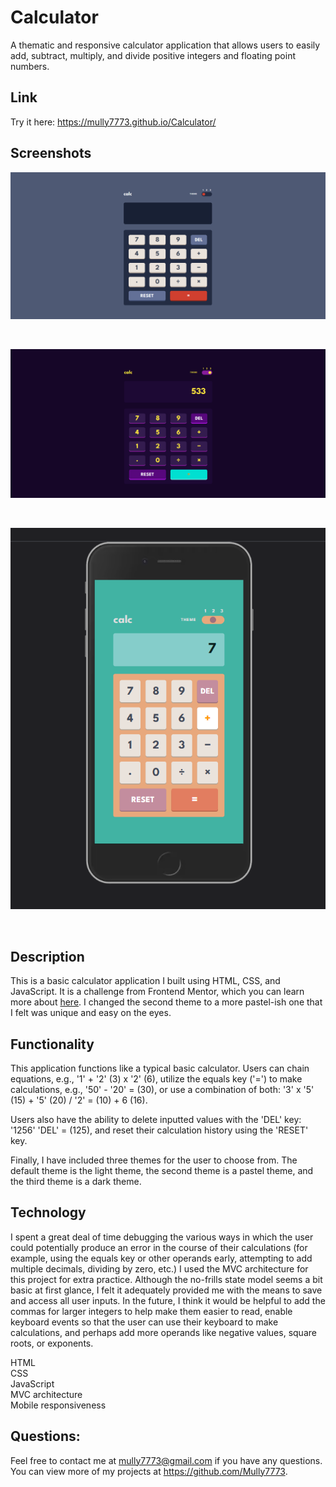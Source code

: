 # Calculator

A thematic and responsive calculator application that allows users to easily add, subtract, multiply, and divide positive integers and floating point numbers.

## Link

Try it here: https://mully7773.github.io/Calculator/

## Screenshots

![Screenshot of light-theme on desktop](./images/screenshots/light-theme-desktop.png)

<br>

![Screenshot of dark-theme on desktop](./images/screenshots/dark-theme-desktop.png)

<br>

![Screenshot of pastel-theme on mobile](./images/screenshots/mobile-pastel-theme.png)

<br>

## Description

This is a basic calculator application I built using HTML, CSS, and JavaScript. It is a challenge from Frontend Mentor, which you can learn more about [here](https://www.frontendmentor.io/challenges/calculator-app-9lteq5N29). I changed the second theme to a more pastel-ish one that I felt was unique and easy on the eyes.

## Functionality

This application functions like a typical basic calculator. Users can chain equations, e.g., '1' + '2' (3) x '2' (6), utilize the equals key ('=') to make calculations, e.g., '50' - '20' = (30), or use a combination of both: '3' x '5' (15) + '5' (20) / '2' = (10) + 6 (16).

Users also have the ability to delete inputted values with the 'DEL' key: '1256' 'DEL' = (125), and reset their calculation history using the 'RESET' key.

Finally, I have included three themes for the user to choose from. The default theme is the light theme, the second theme is a pastel theme, and the third theme is a dark theme.

## Technology

I spent a great deal of time debugging the various ways in which the user could potentially produce an error in the course of their calculations (for example, using the equals key or other operands early, attempting to add multiple decimals, dividing by zero, etc.) I used the MVC architecture for this project for extra practice. Although the no-frills state model seems a bit basic at first glance, I felt it adequately provided me with the means to save and access all user inputs.
In the future, I think it would be helpful to add the commas for larger integers to help make them easier to read, enable keyboard events so that the user can use their keyboard to make calculations, and perhaps add more operands like negative values, square roots, or exponents.

HTML
<br>
CSS
<br>
JavaScript
<br>
MVC architecture
<br>
Mobile responsiveness

## Questions:

Feel free to contact me at mully7773@gmail.com if you have any questions. <br>
You can view more of my projects at https://github.com/Mully7773.
